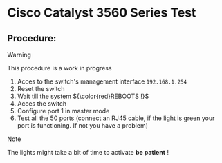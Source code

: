 # Cisco Catalyst 3560 Series Test
## Procedure:
>[!warning]
>This procedure is a work in progress
1) Acces to the switch's management interface `192.168.1.254`
2) Reset the switch
3) Wait till the system ${\color{red}REBOOTS !}$
4) Acces the switch
5) Configure port 1 in master mode
6) Test all the 50 ports (connect an RJ45 cable, if the light is green your port is functioning. If not you have a problem)
>[!note]
>The lights might take a bit of time to activate **be patient** !
